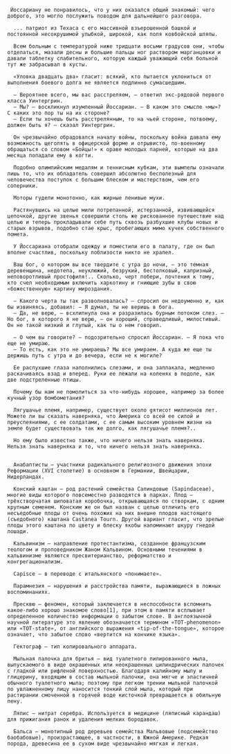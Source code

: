      Йоссариану не понравилось, что у них оказался общий знакомый: чего доброго, это могло послужить поводом для дальнейшего разговора.

      ... патриот из Техаса с его массивной взъерошенной башкой и постоянной несокрушимой улыбкой, широкой, как поля ковбойской шляпы.

      Всем больным с температурой ниже тридцати восьми градусов они, чтобы отделаться, мазали десны и большие пальцы ног раствором марганцовки и давали таблетку слабительного, которую каждый уважающий себя больной тут же забрасывал в кусты.

      «Уловка двадцать два» гласит: всякий, кто пытается уклониться от выполнения боевого долга не является подлинно сумасшедшим.

      – Вероятнее всего, мы вас расстреляем, – ответил экс-рядовой первого класса Уинтергрин.
      – Мы? – воскликнул изумленный Йоссариан. – В каком это смысле «мы»? С каких это пор ты на их стороне?
      – Если ты хочешь быть расстрелянным, то на чьей стороне, потвоему, должен быть я? – сказал Уинтергрин.

      Он чрезвычайно обрадовался началу войны, поскольку война давала ему возможность щеголять в офицерской форме и отрывисто, по-военному обращаться со словом «Бойцы!» к ораве молодых парней, которые на два месяца попадали ему в когти.

      Подобно олимпийским медалям и теннисным кубкам, эти вымпелы означали лишь то, что их обладатель совершил абсолютно бесполезный для человечества поступок с большим блеском и мастерством, чем его соперники.

      Моторы гудели монотонно, как жирные ленивые мухи.

      Растянувшись на целые мили потрепанной, истерзанной, извивающейся цепочкой, другие звенья совершили столь же рискованное путешествие над целью и теперь прокладывали себе путь сквозь разбухшие клубы новых и старых взрывов, подобно стае крыс, пробегающих мимо кучек собственного помета.

      У Йоссариана отобрали одежду и поместили его в палату, где он был вполне счастлив, поскольку поблизости никто не храпел.

      Ваш бог, о котором вы все твердите с утра до ночи, – это темная деревенщина, недотепа, неуклюжий, безрукий, бестолковый, капризный, неповоротливый простофиля!.. Сколько, черт побери, почтения к тому, кто счел необходимым включить харкотину и гниющие зубы в свою «божественную» картину мироздания.

      – Какого черта ты так разволновалась? – спросил он недоуменно и, как бы извиняясь, добавил: – Я думал, ты не веришь в бога.
      – Да, не верю, – всхлипнула она и разразилась бурным потоком слез. – Но бог, в которого я не верю, – он хороший, справедливый, милостивый. Он не такой низкий и глупый, как ты о нем говорил.

      – О чем вы говорите? – подозрительно спросил Йоссариан. – Я пока что еще не умираю.
      – То есть, как это не умираешь? Мы все умираем. А куда же еще ты держишь путь с утра и до вечера, если не к могиле?

      Ее распухшие глаза наполнились слезами, и она заплакала, медленно раскачиваясь взад и вперед. Руки ее лежали на коленях в подоле, как две подстреленные птицы.

      Почему бы нам не помолиться за что-нибудь хорошее, например за более кучный узор бомбометания?

      Лягушачье племя, например, существует около gятисот миллионов лет. Можете ли вы сказать наверняка, что Америка со всей ее силой и преуспеяниями, с ее солдатами, с ее самым высоким уровнем жизни на земле будет существовать так же долго, как лягушачье племя?..

      Но ему было известно также, что ничего нельзя знать наверняка. Нельзя знать наверняка и то, что ничего нельзя знать наверняка.


      Анабаптисты – участники радикального религиозного движения эпохи Реформации (XVI столетие) в основном в Германии, Швейцарии, Нидерландах.
      
      Конский каштан – род растений семейства Сапиндовые (Sapindaceae), многие виды которого повсеместно разводятся в парках. Плод — трёхстворчатая шиповатая коробочка, открывающаяся по створкам, с одним крупным семенем. Конским же он был назван с целью отличить его несъедобные плоды от очень похожих на них внешне плодов настоящего (съедобного) каштана Castanea Tourn. Другой вариант гласит, что зрелые плоды этого каштана по цвету и блеску якобы напоминают шкуру гнедой лошади.
      
      Кальвинизм – направление протестантизма, созданное французским теологом и проповедником Жаном Кальвином. Основными течениями в кальвинизме являются пресвитерианство, реформатство и конгрегационализм.
      
      Сapisce – в переводе с итальянского «понимаете».
      
      Парамнезия – нарушения и расстройства памяти, выражающиеся в ложных воспоминаниях.
      
      Пресквю – феномен, который заключается в неспособности вспомнить какое-либо хорошо знакомое слово[1], при этом в памяти всплывает определенное количество информации о забытом слове. В англоязычной научной литературе это явление обозначается термином «TOT-phenomenon» или «ТОТ-state», от английского выражения «tip-of-the-tongue», которое означает, что забытое слово «вертится на кончике языка».
      
      Гектограф – тип копировального аппарата.
      
      Мыльная палочка для бритья – вид туалетного пилированного мыла, выпускаемого в виде окрашенных или неокрашенных цилиндрических палочек с гладкой или рифленой поверхностью. Благодаря калийному мылу и глицерину, входящим в состав мыльной палочки, она мягче и эластичней обычного туалетного мыла; поэтому при легком трении мыльной палочкой по увлажненному лицу наносится тонкий слой мыла, который при растирании смоченной в горячей воде кисточкой превращается в обильную пену.
      
      Ляпис – нитрат серебра. Используется в медицине (ляписный карандаш) для прижигания ранок и удаления мелких бородавок.
      
      Бальса – монотипный род деревьев семейства Мальвовые (подсемейство баобабовые), произрастающее, в частности, в Южной Америке. Редкая порода, древесина ее в сухом виде чрезвычайно мягкая и легкая.
      
